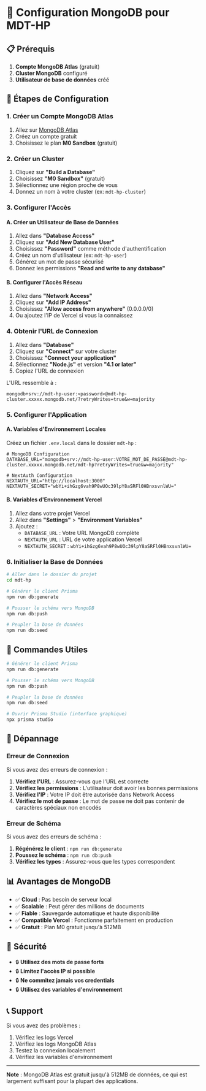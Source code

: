 # 🍃 Configuration MongoDB pour MDT-HP

## 📋 Prérequis

1. **Compte MongoDB Atlas** (gratuit)
2. **Cluster MongoDB** configuré
3. **Utilisateur de base de données** créé

## 🚀 Étapes de Configuration

### 1. Créer un Compte MongoDB Atlas

1. Allez sur [MongoDB Atlas](https://www.mongodb.com/atlas)
2. Créez un compte gratuit
3. Choisissez le plan **M0 Sandbox** (gratuit)

### 2. Créer un Cluster

1. Cliquez sur **"Build a Database"**
2. Choisissez **"M0 Sandbox"** (gratuit)
3. Sélectionnez une région proche de vous
4. Donnez un nom à votre cluster (ex: `mdt-hp-cluster`)

### 3. Configurer l'Accès

#### A. Créer un Utilisateur de Base de Données

1. Allez dans **"Database Access"**
2. Cliquez sur **"Add New Database User"**
3. Choisissez **"Password"** comme méthode d'authentification
4. Créez un nom d'utilisateur (ex: `mdt-hp-user`)
5. Générez un mot de passe sécurisé
6. Donnez les permissions **"Read and write to any database"**

#### B. Configurer l'Accès Réseau

1. Allez dans **"Network Access"**
2. Cliquez sur **"Add IP Address"**
3. Choisissez **"Allow access from anywhere"** (0.0.0.0/0)
4. Ou ajoutez l'IP de Vercel si vous la connaissez

### 4. Obtenir l'URL de Connexion

1. Allez dans **"Database"**
2. Cliquez sur **"Connect"** sur votre cluster
3. Choisissez **"Connect your application"**
4. Sélectionnez **"Node.js"** et version **"4.1 or later"**
5. Copiez l'URL de connexion

L'URL ressemble à :
```
mongodb+srv://mdt-hp-user:<password>@mdt-hp-cluster.xxxxx.mongodb.net/?retryWrites=true&w=majority
```

### 5. Configurer l'Application

#### A. Variables d'Environnement Locales

Créez un fichier `.env.local` dans le dossier `mdt-hp` :

```env
# MongoDB Configuration
DATABASE_URL="mongodb+srv://mdt-hp-user:VOTRE_MOT_DE_PASSE@mdt-hp-cluster.xxxxx.mongodb.net/mdt-hp?retryWrites=true&w=majority"

# NextAuth Configuration
NEXTAUTH_URL="http://localhost:3000"
NEXTAUTH_SECRET="wbYi+ihGzg6vah9P8wUOc39lpY8aSRFl0HBnxsvnlWU="
```

#### B. Variables d'Environnement Vercel

1. Allez dans votre projet Vercel
2. Allez dans **"Settings"** > **"Environment Variables"**
3. Ajoutez :
   - `DATABASE_URL` : Votre URL MongoDB complète
   - `NEXTAUTH_URL` : URL de votre application Vercel
   - `NEXTAUTH_SECRET` : `wbYi+ihGzg6vah9P8wUOc39lpY8aSRFl0HBnxsvnlWU=`

### 6. Initialiser la Base de Données

```bash
# Aller dans le dossier du projet
cd mdt-hp

# Générer le client Prisma
npm run db:generate

# Pousser le schéma vers MongoDB
npm run db:push

# Peupler la base de données
npm run db:seed
```

## 🔧 Commandes Utiles

```bash
# Générer le client Prisma
npm run db:generate

# Pousser le schéma vers MongoDB
npm run db:push

# Peupler la base de données
npm run db:seed

# Ouvrir Prisma Studio (interface graphique)
npx prisma studio
```

## 🚨 Dépannage

### Erreur de Connexion

Si vous avez des erreurs de connexion :

1. **Vérifiez l'URL** : Assurez-vous que l'URL est correcte
2. **Vérifiez les permissions** : L'utilisateur doit avoir les bonnes permissions
3. **Vérifiez l'IP** : Votre IP doit être autorisée dans Network Access
4. **Vérifiez le mot de passe** : Le mot de passe ne doit pas contenir de caractères spéciaux non encodés

### Erreur de Schéma

Si vous avez des erreurs de schéma :

1. **Régénérez le client** : `npm run db:generate`
2. **Poussez le schéma** : `npm run db:push`
3. **Vérifiez les types** : Assurez-vous que les types correspondent

## 📊 Avantages de MongoDB

- ✅ **Cloud** : Pas besoin de serveur local
- ✅ **Scalable** : Peut gérer des millions de documents
- ✅ **Fiable** : Sauvegarde automatique et haute disponibilité
- ✅ **Compatible Vercel** : Fonctionne parfaitement en production
- ✅ **Gratuit** : Plan M0 gratuit jusqu'à 512MB

## 🔐 Sécurité

- 🔒 **Utilisez des mots de passe forts**
- 🔒 **Limitez l'accès IP si possible**
- 🔒 **Ne commitez jamais vos credentials**
- 🔒 **Utilisez des variables d'environnement**

## 📞 Support

Si vous avez des problèmes :

1. Vérifiez les logs Vercel
2. Vérifiez les logs MongoDB Atlas
3. Testez la connexion localement
4. Vérifiez les variables d'environnement

---

**Note** : MongoDB Atlas est gratuit jusqu'à 512MB de données, ce qui est largement suffisant pour la plupart des applications.
